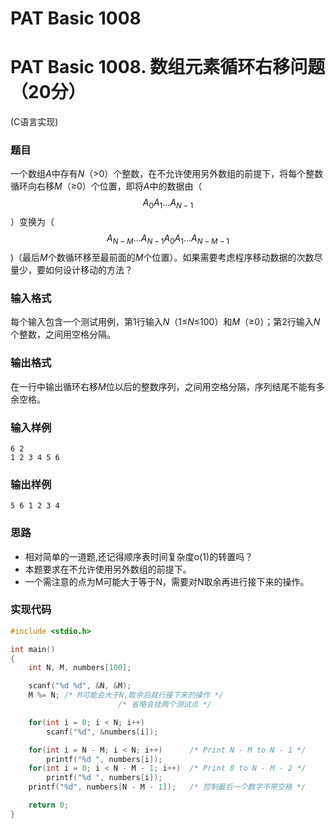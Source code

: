 # PAT Basic 1008


# PAT Basic 1008. 数组元素循环右移问题（20分）

 (C语言实现)
<!--more-->

### 题目

一个数组*A*中存有*N*（>0）个整数，在不允许使用另外数组的前提下，将每个整数循环向右移*M*（≥0）个位置，即将*A*中的数据由（$$ A_0 A_1 ... A_{N-1} $$）变换为（$$ A_{N-M}... A_{N-1} A_0 A_1 ... A_{N-M-1} $$)（最后*M*个数循环移至最前面的*M*个位置）。如果需要考虑程序移动数据的次数尽量少，要如何设计移动的方法？



### 输入格式

每个输入包含一个测试用例，第1行输入*N*（1≤*N*≤100）和*M*（≥0）；第2行输入*N*个整数，之间用空格分隔。



### 输出格式

在一行中输出循环右移*M*位以后的整数序列，之间用空格分隔，序列结尾不能有多余空格。



### 输入样例

```
6 2
1 2 3 4 5 6
```

### 输出样例

```
5 6 1 2 3 4
```



### 思路

- 相对简单的一道题,还记得顺序表时间复杂度o(1)的转置吗？
- 本题要求在不允许使用另外数组的前提下。
- 一个需注意的点为M可能大于等于N，需要对N取余再进行接下来的操作。

### 实现代码

```c
#include <stdio.h>

int main()
{
    int N, M, numbers[100];

    scanf("%d %d", &N, &M);
    M %= N; /* M可能会大于N,取余后就行接下来的操作 */
						/* 省略会挂两个测试点 */

    for(int i = 0; i < N; i++)
        scanf("%d", &numbers[i]);

    for(int i = N - M; i < N; i++)      /* Print N - M to N - 1 */
        printf("%d ", numbers[i]);
    for(int i = 0; i < N - M - 1; i++)  /* Print 0 to N - M - 2 */
        printf("%d ", numbers[i]);
    printf("%d", numbers[N - M - 1]);   /* 控制最后一个数字不带空格 */

    return 0;
}
```


